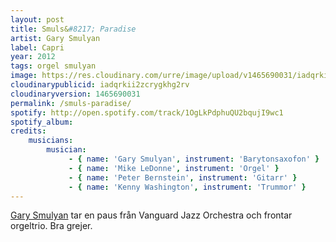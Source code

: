 ```yaml
---
layout: post
title: Smuls&#8217; Paradise
artist: Gary Smulyan
label: Capri
year: 2012
tags: orgel smulyan
image: https://res.cloudinary.com/urre/image/upload/v1465690031/iadqrkii2zcrygkhg2rv.jpg
cloudinarypublicid: iadqrkii2zcrygkhg2rv
cloudinaryversion: 1465690031
permalink: /smuls-paradise/
spotify: http://open.spotify.com/track/1OgLkPdphuQU2bqujI9wc1
spotify_album: 
credits:
    musicians:
        musician:
             - { name: 'Gary Smulyan', instrument: 'Barytonsaxofon' }
             - { name: 'Mike LeDonne', instrument: 'Orgel' }
             - { name: 'Peter Bernstein', instrument: 'Gitarr' }
             - { name: 'Kenny Washington', instrument: 'Trummor' }
---
```


<a href="http://en.wikipedia.org/wiki/Gary_Smulyan">Gary Smulyan</a> tar en paus från Vanguard Jazz Orchestra och frontar orgeltrio. Bra grejer.